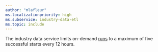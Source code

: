 ```yaml
---
author: "mlafleur"
ms.localizationpriority: high
ms.subservice: industry-data-etl
ms.topic: include
---
```

<!-- markdownlint-disable MD041 -->

The industry data service limits on-demand [runs](/graph/api/resources/industrydata-industrydatarun) to a maximum of five successful starts every 12 hours.